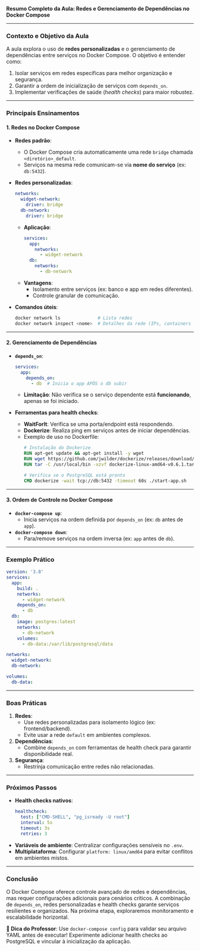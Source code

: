 **Resumo Completo da Aula: Redes e Gerenciamento de Dependências no Docker Compose**  

---

### **Contexto e Objetivo da Aula**  
A aula explora o uso de **redes personalizadas** e o gerenciamento de dependências entre serviços no Docker Compose. O objetivo é entender como:  
1. Isolar serviços em redes específicas para melhor organização e segurança.  
2. Garantir a ordem de inicialização de serviços com `depends_on`.  
3. Implementar verificações de saúde (*health checks*) para maior robustez.  

---

### **Principais Ensinamentos**  

#### **1. Redes no Docker Compose**  
- **Redes padrão**:  
  - O Docker Compose cria automaticamente uma rede `bridge` chamada `<diretório>_default`.  
  - Serviços na mesma rede comunicam-se via **nome do serviço** (ex: `db:5432`).  

- **Redes personalizadas**:  
  ```yaml  
  networks:  
    widget-network:  
      driver: bridge  
    db-network:  
      driver: bridge  
  ```  
  - **Aplicação**:  
    ```yaml  
    services:  
      app:  
        networks:  
          - widget-network  
      db:  
        networks:  
          - db-network  
    ```  
  - **Vantagens**:  
    - Isolamento entre serviços (ex: banco e app em redes diferentes).  
    - Controle granular de comunicação.  

- **Comandos úteis**:  
  ```bash  
  docker network ls              # Lista redes  
  docker network inspect <nome>  # Detalhes da rede (IPs, containers vinculados)  
  ```  

---

#### **2. Gerenciamento de Dependências**  
- **`depends_on`**:  
  ```yaml  
  services:  
    app:  
      depends_on:  
        - db  # Inicia o app APÓS o db subir  
  ```  
  - **Limitação**: Não verifica se o serviço dependente está **funcionando**, apenas se foi iniciado.  

- **Ferramentas para health checks**:  
  - **WaitForIt**: Verifica se uma porta/endpoint está respondendo.  
  - **Dockerize**: Realiza ping em serviços antes de iniciar dependências.  
  - Exemplo de uso no Dockerfile:  
    ```Dockerfile  
    # Instalação do Dockerize  
    RUN apt-get update && apt-get install -y wget  
    RUN wget https://github.com/jwilder/dockerize/releases/download/v0.6.1/dockerize-linux-amd64-v0.6.1.tar.gz  
    RUN tar -C /usr/local/bin -xzvf dockerize-linux-amd64-v0.6.1.tar.gz  

    # Verifica se o PostgreSQL está pronto  
    CMD dockerize -wait tcp://db:5432 -timeout 60s ./start-app.sh  
    ```  

---

#### **3. Ordem de Controle no Docker Compose**  
- **`docker-compose up`**:  
  - Inicia serviços na ordem definida por `depends_on` (ex: `db` antes de `app`).  
- **`docker-compose down`**:  
  - Para/remove serviços na ordem inversa (ex: `app` antes de `db`).  

---

### **Exemplo Prático**  
```yaml  
version: '3.8'  
services:  
  app:  
    build: .  
    networks:  
      - widget-network  
    depends_on:  
      - db  
  db:  
    image: postgres:latest  
    networks:  
      - db-network  
    volumes:  
      - db-data:/var/lib/postgresql/data  

networks:  
  widget-network:  
  db-network:  

volumes:  
  db-data:  
```  

---

### **Boas Práticas**  
1. **Redes**:  
   - Use redes personalizadas para isolamento lógico (ex: frontend/backend).  
   - Evite usar a rede `default` em ambientes complexos.  
2. **Dependências**:  
   - Combine `depends_on` com ferramentas de health check para garantir disponibilidade real.  
3. **Segurança**:  
   - Restrinja comunicação entre redes não relacionadas.  

---

### **Próximos Passos**  
- **Health checks nativos**:  
  ```yaml  
  healthcheck:  
    test: ["CMD-SHELL", "pg_isready -U root"]  
    interval: 5s  
    timeout: 3s  
    retries: 3  
  ```  
- **Variáveis de ambiente**: Centralizar configurações sensíveis no `.env`.  
- **Multiplataforma**: Configurar `platform: linux/amd64` para evitar conflitos em ambientes mistos.  

---

### **Conclusão**  
O Docker Compose oferece controle avançado de redes e dependências, mas requer configurações adicionais para cenários críticos. A combinação de `depends_on`, redes personalizadas e health checks garante serviços resilientes e organizados. Na próxima etapa, exploraremos monitoramento e escalabilidade horizontal.  

**🚀 Dica do Professor**: Use `docker-compose config` para validar seu arquivo YAML antes de executar! Experimente adicionar health checks ao PostgreSQL e vincular à inicialização da aplicação.